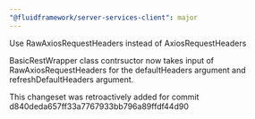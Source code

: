 ```yaml
---
"@fluidframework/server-services-client": major
---
```


Use RawAxiosRequestHeaders instead of AxiosRequestHeaders

BasicRestWrapper class contrsuctor now takes input of RawAxiosRequestHeaders for the defaultHeaders argument and refreshDefaultHeaders argument.

This changeset was retroactively added for commit d840deda657ff33a7767933bb796a89ffdf44d90

